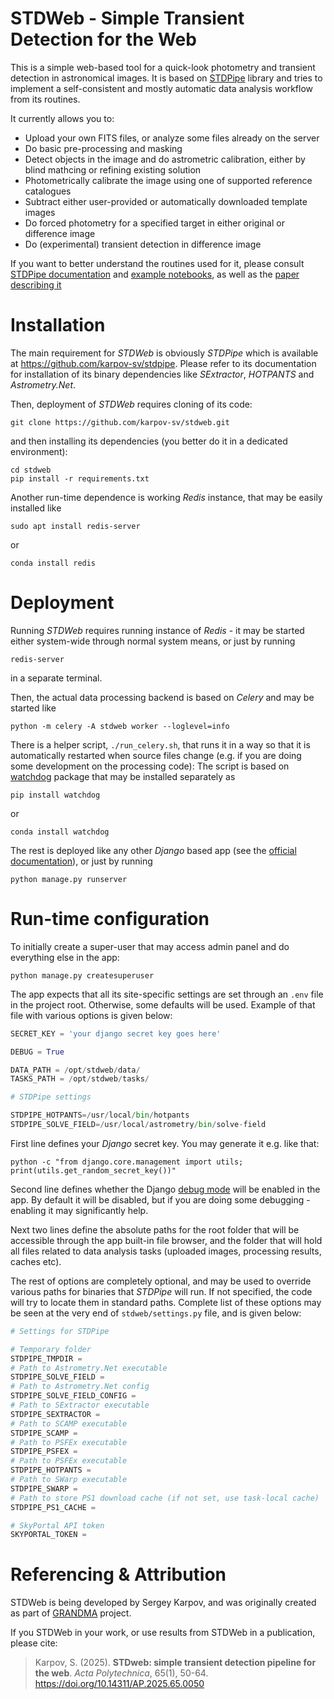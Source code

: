 # STDWeb - Simple Transient Detection for the Web

This is a simple web-based tool for a quick-look photometry and transient detection in astronomical images. It is based on [STDPipe](https://github.com/karpov-sv/stdpipe) library and tries to implement a self-consistent and mostly automatic data analysis workflow from its routines.

It currently allows you to:

- Upload your own FITS files, or analyze some files already on the server
- Do basic pre-processing and masking
- Detect objects in the image and do astrometric calibration, either by blind mathcing or refining existing solution
- Photometrically calibrate the image using one of supported reference catalogues
- Subtract either user-provided or automatically downloaded template images
- Do forced photometry for a specified target in either original or difference image
- Do (experimental) transient detection in difference image

If you want to better understand the routines used for it, please consult [STDPipe documentation](https://stdpipe.readthedocs.io/) and [example notebooks](https://github.com/karpov-sv/stdpipe/tree/master/notebooks), as well as the [paper describing it](https://ojs.cvut.cz/ojs/index.php/ap/article/view/9969)

# Installation

The main requirement for *STDWeb* is obviously *STDPipe* which is available at https://github.com/karpov-sv/stdpipe. Please refer to its documentation for installation of its binary dependencies like *SExtractor*, *HOTPANTS* and *Astrometry.Net*.

Then, deployment of *STDWeb* requires cloning of its code:
```
git clone https://github.com/karpov-sv/stdweb.git
```
and then installing its dependencies (you better do it in a dedicated environment):
```
cd stdweb
pip install -r requirements.txt
```

Another run-time dependence is working *Redis* instance, that may be easily installed like
```
sudo apt install redis-server
```
or
```
conda install redis
```

# Deployment

Running *STDWeb* requires running instance of *Redis* - it may be started either system-wide through normal system means, or just by running 
```
redis-server
```
in a separate terminal.

Then, the actual data processing backend is based on *Celery* and may be started like 
```
python -m celery -A stdweb worker --loglevel=info
```
There is a helper script, `./run_celery.sh`, that runs it in a way so that it is automatically restarted when source files change (e.g. if you are doing some development on the processing code):
The script is based on [watchdog](https://github.com/gorakhargosh/watchdog) package that may be installed separately as 
```
pip install watchdog
```
or 
```
conda install watchdog
```

The rest is deployed like any other *Django* based app (see the [official documentation](https://docs.djangoproject.com/en/5.0/howto/deployment/)), or just by running 
```
python manage.py runserver
```

# Run-time configuration

To initially create a super-user that may access admin panel and do everything else in the app:
```
python manage.py createsuperuser
```

The app expects that all its site-specific settings are set through an `.env` file in the project root. Otherwise, some defaults will be used. 
Example of that file with various options is given below:
```python
SECRET_KEY = 'your django secret key goes here'

DEBUG = True

DATA_PATH = /opt/stdweb/data/
TASKS_PATH = /opt/stdweb/tasks/

# STDPipe settings

STDPIPE_HOTPANTS=/usr/local/bin/hotpants
STDPIPE_SOLVE_FIELD=/usr/local/astrometry/bin/solve-field
```

First line defines your *Django* secret key. You may generate it e.g. like that:
```
python -c "from django.core.management import utils; print(utils.get_random_secret_key())"
```

Second line defines whether the Django [debug mode](https://docs.djangoproject.com/en/5.0/ref/settings/#debug) will be enabled in the app. By default it will be disabled, but if you are doing some debugging - enabling it may significantly help.

Next two lines define the absolute paths for the root folder that will be accessible through the app built-in file browser, and the folder that will hold all files related to data analysis tasks (uploaded images, processing results, caches etc).

The rest of options are completely optional, and may be used to override various paths for binaries that *STDPipe* will run. If not specified, the code will try to locate them in standard paths. 
Complete list of these options may be seen at the very end of `stdweb/settings.py` file, and is given below:
```python
# Settings for STDPipe

# Temporary folder
STDPIPE_TMPDIR = 
# Path to Astrometry.Net executable
STDPIPE_SOLVE_FIELD = 
# Path to Astrometry.Net config
STDPIPE_SOLVE_FIELD_CONFIG = 
# Path to SExtractor executable
STDPIPE_SEXTRACTOR = 
# Path to SCAMP executable
STDPIPE_SCAMP = 
# Path to PSFEx executable
STDPIPE_PSFEX = 
# Path to PSFEx executable
STDPIPE_HOTPANTS = 
# Path to SWarp executable
STDPIPE_SWARP = 
# Path to store PS1 download cache (if not set, use task-local cache)
STDPIPE_PS1_CACHE = 

# SkyPortal API token
SKYPORTAL_TOKEN = 
```

# Referencing & Attribution
STDWeb is being developed by Sergey Karpov, and was originally created as part of [GRANDMA](https://grandma.ijclab.in2p3.fr) project.

If you STDWeb in your work, or use results from STDWeb in a publication, please cite:
> Karpov, S. (2025).
> **STDweb: simple transient detection pipeline for the web**. _Acta Polytechnica_, 65(1), 50-64. 
> https://doi.org/10.14311/AP.2025.65.0050
> 
